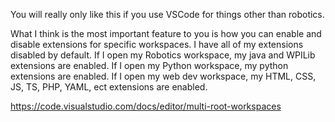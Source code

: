 You will really only like this if you use VSCode for things other than robotics.

What I think is the most important feature to you is how you can enable and disable extensions for specific workspaces. I have all of my extensions disabled by default. If I open my Robotics workspace, my java and WPILib extensions are enabled. If I open my Python workspace, my python extensions are enabled. If I open my web dev workspace, my HTML, CSS, JS, TS, PHP, YAML, ect extensions are enabled.

https://code.visualstudio.com/docs/editor/multi-root-workspaces